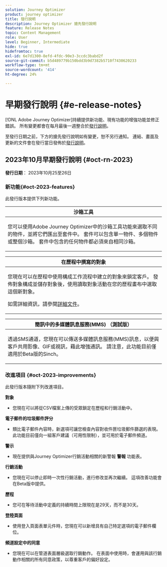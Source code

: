 ```yaml
---
solution: Journey Optimizer
product: journey optimizer
title: 發行說明
description: Journey Optimizer 搶先發行說明
feature: Release Notes
topic: Content Management
role: User
level: Beginner, Intermediate
hide: true
hidefromtoc: true
exl-id: 6e7d1300-8efd-4fdc-90e3-3ccdc3babd2f
source-git-commit: b5d489779b150bdd3b9d7382b5710f7430620233
workflow-type: tm+mt
source-wordcount: '414'
ht-degree: 24%

---
```


# 早期發行說明 {#e-release-notes}

[!DNL Adobe Journey Optimizer]持續提供新功能、現有功能的增強功能並修正錯誤。 所有變更都會在每月最後一週整合於[發行說明](release-notes.md)。

至發行日期之前，下方的搶先發行說明如有變更，恕不另行通知。 連結、畫面及更新的文件會在發行當日發佈於[發行說明](release-notes.md)。

## 2023年10月早期發行說明 {#oct-rn-2023}

**發行日期**： 2023年10月25至26日

### 新功能{#oct-2023-features}

此發行版本提供下列新功能。

<table>
<thead>
<tr>
<th><strong>沙箱工具</strong><br/></th>
</tr>
</thead>
<tbody>
<tr>
<td>
<p>您可以使用Adobe Journey Optimizer中的沙箱工具功能來選取不同的物件，並將它們匯出至套件中。 套件可以包含單一物件、多個物件或整個沙箱。 套件中包含的任何物件都必須來自相同沙箱。</p>
<!--img src="../data/assets/dataset-export-setup.png"-->
<!--p>For more information, refer to the <a href="../audience/get-started-audience-orchestration.md">detailed documentation</a>.</p-->
</td>
</tr>
</tbody>
</table>

<table>
<thead>
<tr>
<th><strong>在歷程中撰寫的對象</strong><br/></th>
</tr>
</thead>
<tbody>
<tr>
<td>
<p>您現在可以在歷程中使用構成工作流程中建立的對象來鎖定客戶。 發佈對象構成並儲存對象後，使用讀取對象活動在您的歷程畫布中選取這個新對象。</p>
<!--img src="assets/channel-reports.png"/-->
<p>如需詳細資訊，請參閱<a href="../audience/get-started-audience-orchestration.md">詳細文件</a>。</p>
</tr>
</tbody>
</table>


<table>
<thead>
<tr>
<th><strong>簡訊中的多媒體訊息服務(MMS) （測試版）</strong><br/></th>
</tr>
</thead>
<tbody>
<tr>
<td>
<p>透過SMS通道，您現在可以傳送多媒體訊息服務(MMS)訊息，以便與客戶共用影像、GIF或視訊，藉此增強通訊。 請注意，此功能目前僅適用於Beta版的Sinch。</p>
<!--img src="assets/channel-reports.png"/-->
<!--p>For more information, refer to the <a href="../in-app/get-started-in-app.md">detailed documentation</a>.</p-->
</tr>
</tbody>
</table>

### 改進項目 {#oct-2023-improvements}

此發行版本隨附下列改進項目。

**對象**

* 您現在可以將從CSV檔案上傳的受眾鎖定在歷程和行銷活動中。

**電子郵件的垃圾郵件評分**

* 類比電子郵件內容時，新選項可讓您檢查內容對收件匣垃圾郵件篩選的表現。 此功能目前僅向一組客戶建議（可用性限制），並可用於電子郵件頻道。

**警示**

* 現在提供與Journey Optimizer行銷活動相關的新警報 **警報** 功能表。

**行銷活動**

* 您現在可以停止即時一次性行銷活動，進行修改並再次繼續。 這項改善功能會在Beta版中提供。

**歷程**

* 您可在等待活動中定義的持續時間上限現在是29天，而不是30天。

**登陸頁面**

* 使用登入頁面表單元件時，您現在可以新增具有自己特定選項的電子郵件欄位。

**頻道設定中的同意**

* 您現在可以在管道表面層級選取行銷動作。 在表面中使用時，會運用與該行銷動作相關的所有同意政策，以尊重客戶的偏好設定。